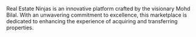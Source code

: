 Real Estate Ninjas is an innovative platform crafted by the visionary Mohd Bilal.
With an unwavering commitment to excellence, this marketplace is dedicated to enhancing
the experience of acquiring and transferring properties.
